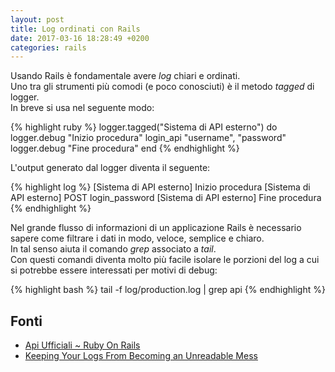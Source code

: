 ```yaml
---
layout: post
title: Log ordinati con Rails
date: 2017-03-16 18:28:49 +0200
categories: rails
---
```


Usando Rails è fondamentale avere _log_ chiari e ordinati.  
Uno tra gli strumenti più comodi (e poco conosciuti) è il metodo _tagged_ di logger.  
In breve si usa nel seguente modo:  

{% highlight ruby %}
logger.tagged("Sistema di API esterno") do
  logger.debug "Inizio procedura"
  login_api "username", "password"
  logger.debug "Fine procedura"
end
{% endhighlight %}

L'output generato dal logger diventa il seguente:

{% highlight log %}
[Sistema di API esterno] Inizio procedura
[Sistema di API esterno] POST login_password
[Sistema di API esterno] Fine procedura
{% endhighlight %}

Nel grande flusso di informazioni di un applicazione Rails è necessario sapere come filtrare i dati in modo, veloce, semplice e chiaro.  
In tal senso aiuta il comando _grep_ associato a _tail_.  
Con questi comandi diventa molto più facile isolare le porzioni del log a cui si potrebbe essere interessati per motivi di debug:

{% highlight bash %}
tail -f log/production.log | grep api
{% endhighlight %}

## Fonti

- [Api Ufficiali ~ Ruby On Rails](http://api.rubyonrails.org/classes/ActiveSupport/TaggedLogging.html)
- [Keeping Your Logs From Becoming an Unreadable Mess](http://www.justinweiss.com/articles/keeping-your-logs-from-becoming-an-unreadable-mess/)